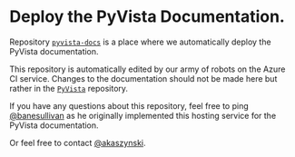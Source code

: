 # Deploy the PyVista Documentation.

Repository [`pyvista-docs`](https://github.com/pyvista/pyvista-docs) is a place where we automatically deploy the PyVista documentation.

This repository is automatically edited by our army of robots on the
Azure CI service. Changes to the documentation should not be made
here but rather in the [`PyVista`](https://github.com/pyvista/pyvista)
repository.

If you have any questions about this repository, feel free to ping
[@banesullivan](https://github.com/banesullivan) as he originally
implemented this hosting service for the PyVista documentation.

Or feel free to contact [@akaszynski](https://github.com/akaszynski).
